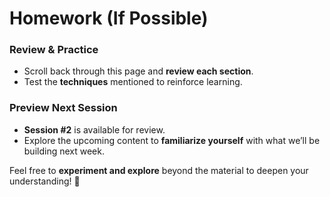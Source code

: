 # Homework (If Possible)  

### **Review & Practice**  
- Scroll back through this page and **review each section**.  
- Test the **techniques** mentioned to reinforce learning.  

### **Preview Next Session**  
- **Session #2** is available for review.  
- Explore the upcoming content to **familiarize yourself** with what we’ll be building next week.  

Feel free to **experiment and explore** beyond the material to deepen your understanding! 🚀  